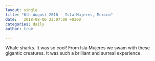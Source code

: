 ```yaml
---
layout: single
title: "6th August 2018 - Isla Mujeres, Mexico"
date:   2018-08-06 22:07:00 +0300
categories: daily
author: true

---
```


Whale sharks. It was so cool! From Isla Mujeres we swam with these gigantic creatures. It was such a brilliant and surreal experience. 
